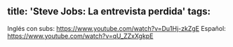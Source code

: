title: 'Steve Jobs: La entrevista perdida'
tags:
---

Inglés con subs: https://www.youtube.com/watch?v=Du1Hj-zkZgE
Español: https://www.youtube.com/watch?v=qU_ZZxXgkpE
